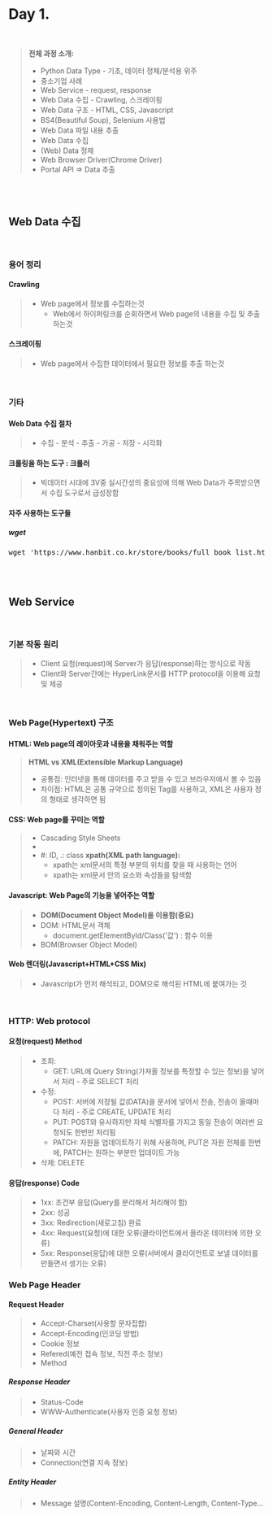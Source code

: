 # Day 1.
<br/>

> **전체 과정 소개:** <br/>
> * Python Data Type - 기초, 데이터 정체/분석용 위주
> * 중소기업 사례 
> * Web Service - request, response
> * Web Data 수집 - Crawling, 스크레이핑
> * Web Data 구조 - HTML, CSS, Javascript
> * BS4(Beautiful Soup), Selenium  사용법
> * Web Data 파일 내용 추출
> * Web Data 수집
> * (Web) Data 정제
> * Web Browser Driver(Chrome Driver)
> * Portal API => Data 추출

<br/><br/>

## Web Data 수집
<br/>

### 용어 정리
#### Crawling
> * Web page에서 정보를 수집하는것
>   * Web에서 하이퍼링크를 순회하면서 Web page의 내용을 수집 및 추출 하는것
#### 스크레이핑
> * Web page에서 수집한 데이터에서 필요한 정보를 추출 하는것
<br/>

### 기타
#### Web Data 수집 절차
> * 수집 - 분석 - 추출 - 가공 - 저장 - 시각화
#### 크롤링을 하는 도구 : 크롤러
> * 빅데이터 시대에 3V중 실시간성의 중요성에 의해 Web Data가 주목받으면서 수집 도구로서 급성장함
#### 자주 사용하는 도구들
##### wget
<pre>wget 'https://www.hanbit.co.kr/store/books/full_book_list.html' -outfile 'full_book_list.txt'</pre>

<br/><br/>

## Web Service
<br/>

### 기본 작동 원리
> * Client 요청(request)에 Server가 응답(response)하는 방식으로 작동
> * Client와 Server간에는 HyperLink문서를 HTTP protocol을 이용해 요청 및 제공
<br/>

### Web Page(Hypertext) 구조
#### HTML: Web page의 레이아웃과 내용을 채워주는 역할
> **HTML vs XML(Extensible Markup Language)**
> * 공통점: 인터넷을 통해 데이터를 주고 받을 수 있고 브라우저에서 볼 수 있음
> * 차이점: HTML은 공통 규약으로 정의된 Tag를 사용하고, XML은 사용자 정의 형태로 생각하면 됨
#### CSS: Web page를 꾸미는 역할
> * Cascading Style Sheets 
> * <style> ~ </style>
> * #: ID, .: class
> **xpath(XML path language):**
>   * xpath는 xml문서의 특정 부분의 위치를 찾을 때 사용하는 언어
>   * xpath는 xml문서 안의 요소와 속성들을 탐색함
#### Javascript: Web Page의 기능을 넣어주는 역할
> * **DOM(Document Object Model)을 이용함(중요)**
> * DOM: HTML문서 객체
>   * document.getElementById/Class('값') : 함수 이용
> * BOM(Browser Object Model)
#### Web 렌더링(Javascript+HTML+CSS Mix)
> * Javascript가 먼저 해석되고, DOM으로 해석된 HTML에 붙여가는 것
<br/>

### HTTP: Web protocol
#### 요청(request) Method
> * 조회:
>   * GET: URL에 Query String(가져올 정보를 특정할 수 있는 정보)을 넣어서 처리 - 주로 SELECT 처리
> * 수정:
>   * POST: 서버에 저장될 값(DATA)을 문서에 넣어서 전송, 전송이 올때마다 처리 - 주로 CREATE, UPDATE 처리
>   * PUT: POST와 유사하지만 자체 식별자를 가지고 동일 전송이 여러번 요청되도 한번만 처리됨
>   * PATCH: 자원을 업데이트하기 위해 사용하며, PUT은 자원 전체를 한번에, PATCH는 원하는 부분만 업데이트 가능
> * 삭제: DELETE
#### 응답(response) Code
> * 1xx: 조건부 응답(Query를 분리해서 처리해야 함)
> * 2xx: 성공
> * 3xx: Redirection(새로고침) 완료
> * 4xx: Request(요청)에 대한 오류(클라이언트에서 올라온 데이터에 의한 오류)
> * 5xx: Response(응답)에 대한 오류(서버에서 클라이언트로 보낼 데이터를 만들면서 생기는 오류)

### Web Page Header
#### Request Header
> * Accept-Charset(사용할 문자집합)
> * Accept-Encoding(인코딩 방법)
> * Cookie 정보
> * Refered(예전 접속 정보, 직전 주소 정보)
> * Method
##### Response Header
> * Status-Code
> * WWW-Authenticate(사용자 인증 요청 정보)
##### General Header
> * 날짜와 시간
> * Connection(연결 지속 정보)
##### Entity Header
> * Message 설명(Content-Encoding, Content-Length, Content-Type...

